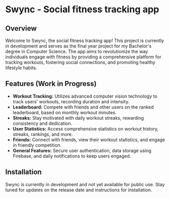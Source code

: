 # Swync - Social fitness tracking app

## Overview

Welcome to Swync, the social fitness tracking app! This project is currently in development and serves as the final year project for my Bachelor's degree in Computer Science. The app aims to revolutionize the way individuals engage with fitness by providing a comprehensive platform for tracking workouts, fostering social connections, and promoting healthy lifestyle habits.

## Features (Work in Progress)

- **Workout Tracking:** Utilizes advanced computer vision technology to track users' workouts, recording duration and intensity.
- **Leaderboard:** Compete with friends and other users on the ranked leaderboard, based on monthly workout minutes.
- **Streaks:** Stay motivated with daily workout streaks, rewarding consistency and dedication.
- **User Statistics:** Access comprehensive statistics on workout history, streaks, rankings, and more.
- **Friends:** Connect with friends, view their workout statistics, and engage in friendly competition.
- **General Features:** Secure user authentication, data storage using Firebase, and daily notifications to keep users engaged.

## Installation

Swync is currently in development and not yet available for public use. Stay tuned for updates on the release date and instructions for installation.
